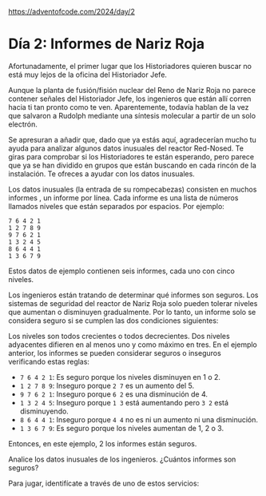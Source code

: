 https://adventofcode.com/2024/day/2

# Día 2: Informes de Nariz Roja
Afortunadamente, el primer lugar que los Historiadores quieren buscar no está muy lejos de la oficina del Historiador Jefe.

Aunque la planta de fusión/fisión nuclear del Reno de Nariz Roja no parece contener señales del Historiador Jefe, los ingenieros que están allí corren hacia ti tan pronto como te ven. Aparentemente, todavía hablan de la vez que salvaron a Rudolph mediante una síntesis molecular a partir de un solo electrón.

Se apresuran a añadir que, dado que ya estás aquí, agradecerían mucho tu ayuda para analizar algunos datos inusuales del reactor Red-Nosed. Te giras para comprobar si los Historiadores te están esperando, pero parece que ya se han dividido en grupos que están buscando en cada rincón de la instalación. Te ofreces a ayudar con los datos inusuales.

Los datos inusuales (la entrada de su rompecabezas) consisten en muchos informes , un informe por línea. Cada informe es una lista de números llamados niveles que están separados por espacios. Por ejemplo:
```
7 6 4 2 1
1 2 7 8 9
9 7 6 2 1
1 3 2 4 5
8 6 4 4 1
1 3 6 7 9
```
Estos datos de ejemplo contienen seis informes, cada uno con cinco niveles.

Los ingenieros están tratando de determinar qué informes son seguros. Los sistemas de seguridad del reactor de Nariz Roja solo pueden tolerar niveles que aumentan o disminuyen gradualmente. Por lo tanto, un informe solo se considera seguro si se cumplen las dos condiciones siguientes:

Los niveles son todos crecientes o todos decrecientes.
Dos niveles adyacentes difieren en al menos uno y como máximo en tres.
En el ejemplo anterior, los informes se pueden considerar seguros o inseguros verificando estas reglas:

* `7 6 4 2 1`: Es seguro porque los niveles disminuyen en 1 o 2.
* `1 2 7 8 9`: Inseguro porque `2 7` es un aumento del 5.
* `9 7 6 2 1`: Inseguro porque `6 2` es una disminución de 4.
* `1 3 2 4 5`: Inseguro porque `1 3` está aumentando pero `3 2` está disminuyendo.
* `8 6 4 4 1`: Inseguro porque `4 4` no es ni un aumento ni una disminución.
* `1 3 6 7 9`: Es seguro porque los niveles aumentan de 1, 2 o 3.

Entonces, en este ejemplo, 2 los informes están seguros.

Analice los datos inusuales de los ingenieros. ¿Cuántos informes son seguros?

Para jugar, identifícate a través de uno de estos servicios: